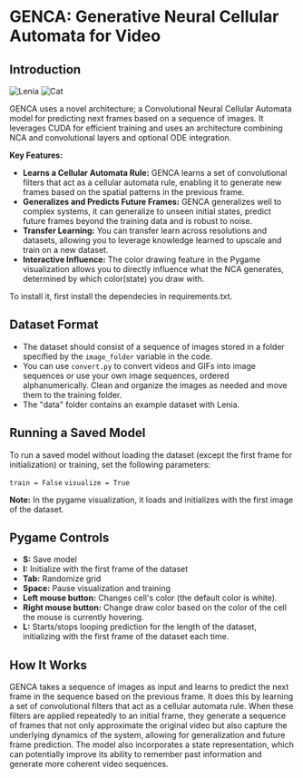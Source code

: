 # GENCA: Generative Neural Cellular Automata for Video

## Introduction
![Lenia](https://github.com/sophxine/GENCA/blob/main/lenia.gif)
![Cat](https://github.com/sophxine/GENCA/blob/main/cat.gif)

GENCA uses a novel architecture; a Convolutional Neural Cellular Automata model for predicting next frames based on a sequence of images. It leverages CUDA for efficient training and uses an architecture combining NCA and convolutional layers and optional ODE integration.


**Key Features:**

- **Learns a Cellular Automata Rule:** GENCA learns a set of convolutional filters that act as a cellular automata rule, enabling it to generate new frames based on the spatial patterns in the previous frame.
- **Generalizes and Predicts Future Frames:** GENCA generalizes well to complex systems, it can generalize to unseen initial states, predict future frames beyond the training data and is robust to noise.
- **Transfer Learning:** You can transfer learn across resolutions and datasets, allowing you to leverage knowledge learned to upscale and train on a new dataset.
- **Interactive Influence:** The color drawing feature in the Pygame visualization allows you to directly influence what the NCA generates, determined by which color(state) you draw with. 

To install it, first install the dependecies in requirements.txt.

## Dataset Format

- The dataset should consist of a sequence of images stored in a folder specified by the `image_folder` variable in the code.
- You can use `convert.py` to convert videos and GIFs into image sequences or use your own image sequences, ordered alphanumerically. Clean and organize the images as needed and move them to the training folder. 
- The "data" folder contains an example dataset with Lenia.

## Running a Saved Model

To run a saved model without loading the dataset (except the first frame for initialization) or training, set the following parameters:

`train = False`
`visualize = True`

**Note:** In the pygame visualization, it loads and initializes with the first image of the dataset.

## Pygame Controls

- **S:** Save model
- **I:** Initialize with the first frame of the dataset
- **Tab:** Randomize grid
- **Space:** Pause visualization and training
- **Left mouse button:** Changes cell's color (the default color is white).
- **Right mouse button:** Change draw color based on the color of the cell the mouse is currently hovering.
- **L:** Starts/stops looping prediction for the length of the dataset, initializing with the first frame of the dataset each time. 

## How It Works

GENCA takes a sequence of images as input and learns to predict the next frame in the sequence based on the previous frame. It does this by learning a set of convolutional filters that act as a cellular automata rule. When these filters are applied repeatedly to an initial frame, they generate a sequence of frames that not only approximate the original video but also capture the underlying dynamics of the system, allowing for generalization and future frame prediction. The model also incorporates a state representation, which can potentially improve its ability to remember past information and generate more coherent video sequences.

